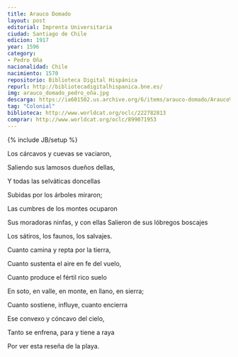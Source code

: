 ```yaml
---
title: Arauco Domado
layout: post
editorial: Imprenta Universitaria
ciudad: Santiago de Chile
edicion: 1917
year: 1596
category:
- Pedro Oña 
nacionalidad: Chile
nacimiento: 1570
repositorio: Biblioteca Digital Hispánica
repurl: http://bibliotecadigitalhispanica.bne.es/
img: arauco_domado_pedro_oña.jpg
descarga: https://ia601502.us.archive.org/6/items/arauco-domado/Arauco%20domado.pdf
tag: "Colonial"
biblioteca: http://www.worldcat.org/oclc/222782813
comprar: http://www.worldcat.org/oclc/899071953
---
```

{% include JB/setup %}

Los cárcavos y cuevas se vaciaron,
 
Saliendo sus lamosos dueños dellas,
 
Y todas las selváticas doncellas
 
Subidas por los árboles miraron;
 
Las cumbres de los montes ocuparon
 
Sus moradoras ninfas, y con ellas
Salieron de sus lóbregos boscajes
 
Los sátiros, los faunos, los salvajes.
 
Cuanto camina y repta por la tierra, 
 
Cuanto sustenta el aire en fe del vuelo,
 
Cuanto produce el fértil rico suelo
 
En soto, en valle, en monte, en llano, en sierra;
 
Cuanto sostiene, influye, cuanto encierra
 
Ese convexo y cóncavo del cielo,
 
Tanto se enfrena, para y tiene a raya
 
Por ver esta reseña de la playa.
